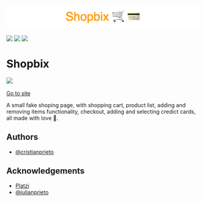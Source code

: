 <p align="center"><img src="/public/images/banner.png"></img></p>

![](https://img.shields.io/badge/REACT--DOM-18.2.0-blue)
![](https://img.shields.io/badge/REACT--ROUTER-6.3.0-yellow)
![](https://img.shields.io/badge/TAILWIND-3.1.8-lightblue)

# Shopbix

![](https://img.shields.io/netlify/34fbb4b8-8795-4d96-909a-7a7e7bcb07b8)

<a href="https://cubix-shopbix.netlify.app/" target="_blank">Go to site</a>

A small fake shoping page, with shopping cart, product list, adding and removing items functionality, checkout, adding and selecting credict cards, all made with love 🤍.

## Authors

- [@cristianprieto](https://github.com/Cristian-Prieto)

## Acknowledgements

- [Platzi](https://fakeapi.platzi.com/)
- [@julianprieto](https://github.com/julianprieto-dev)
